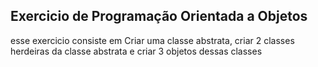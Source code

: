 ## Exercicio de Programação Orientada a Objetos
esse exercicio consiste em Criar uma classe abstrata, criar 2 classes herdeiras da classe abstrata e criar 3 objetos dessas classes

